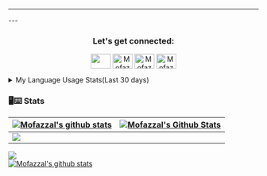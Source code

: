 
---
<p>
<!-- <img src="image.jpg"> -->
</p>
---
<h3 align="center">Let's get connected:</h3>
<p align="center">
 <a href="mailto:mofazzalhossen874@gmail.com" target="__blank"><img align="center" src="https://upload.wikimedia.org/wikipedia/commons/thumb/7/7e/Gmail_icon_%282020%29.svg/768px-Gmail_icon_%282020%29.svg.png?20221017173631" height="30" width="40" /></a> 
<a href="https://linkedin.com/in/mofazzal874/" target="__blank"><img align="center" src="https://raw.githubusercontent.com/rahuldkjain/github-profile-readme-generator/master/src/images/icons/Social/linked-in-alt.svg" alt="Mofazzal's linkedin" height="30" width="40" /></a>
<a href="https://facebook.com/mofazzal874" target="__blank"><img align="center" src="https://upload.wikimedia.org/wikipedia/en/0/04/Facebook_f_logo_%282021%29.svg" alt="Mofazzal's github profile" height="30" width="40" /></a>
<a href="https://www.youtube.com/@Mofazzal874" target="blank"><img align="center" src="https://raw.githubusercontent.com/rahuldkjain/github-profile-readme-generator/master/src/images/icons/Social/youtube.svg" alt="Mofazzal"s Youtube" height="30" width="40" /></a>
</p>

<details>
 <summary> My Language Usage Stats(Last 30 days)</summary>
<img src="https://wakatime.com/share/@018dc359-d2b7-4261-ae85-5c58b466e159/78a4ff74-d6fc-4297-998f-9d63e4018586.svg" height="440" style="border-radius: 15px; border: 3px solid white;">
</details>



### 🖥⌨ Stats


| <a href="https://github.com/Mofazzal874"><img align="center" src="https://github-readme-streak-stats.herokuapp.com?user=Mofazzal874&theme=tokyonight&hide_border=true&date_format=M%20j%5B%2C%20Y%5D)" alt="Mofazzal's github stats" /></a> | <a href="https://github.com/Mofazzal874"><img align="center" src="https://github-readme-stats.vercel.app/api?username=Mofazzal874&show_icons=true&include_all_commits=true&theme=tokyonight&hide_border=true" alt="Mofazzal's Github Stats" /></a> | 
| :------------- | :-------------: |
| <a href="https://github.com/Mofazzal874"><img align="center" src="https://github-readme-stats.vercel.app/api/top-langs/?username=Mofazzal874&layout=compact&theme=tokyonight&hide_border=true" /></a>  
[![](https://visitcount.itsvg.in/api?id=Mofazzal874&label=Profile%20Views&color=12&icon=1&pretty=false)](https://visitcount.itsvg.in)
<br />
<a href="https://github.com/Mofazzal874"><img align="center" src="https://github-readme-activity-graph.vercel.app/graph?username=Mofazzal874&bg_color=1a1b27&color=1f6feb&line=38bcad&point=628fdb&area=true&hide_border=true" alt="Mofazzal's github stats" /></a>

<br />


